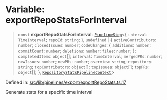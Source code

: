 # Variable: exportRepoStatsForInterval

> `const` **exportRepoStatsForInterval**: [`PipelineStep`](../../../types/type-aliases/PipelineStep.md)\<\{ `interval`: `TimeInterval`; `repoId`: `string`; \}, `undefined` \| \{ `activeContributors`: `number`; `closedIssues`: `number`; `codeChanges`: \{ `additions`: `number`; `commitCount`: `number`; `deletions`: `number`; `files`: `number`; \}; `completedItems`: `object`[]; `interval`: `TimeInterval`; `mergedPRs`: `number`; `newIssues`: `number`; `newPRs`: `number`; `overview`: `string`; `repository`: `string`; `topContributors`: `object`[]; `topIssues`: `object`[]; `topPRs`: `object`[]; \}, [`RepositoryStatsPipelineContext`](../../context/interfaces/RepositoryStatsPipelineContext.md)\>

Defined in: [src/lib/pipelines/export/exportRepoStats.ts:17](https://github.com/elizaOS/elizaos.github.io/blob/4810f50019028b92f4f2a0ac31323fd787c7f288/src/lib/pipelines/export/exportRepoStats.ts#L17)

Generate stats for a specific time interval
